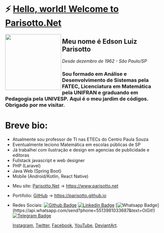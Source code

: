 # ⚡ [Hello, world! Welcome to Parisotto.Net](https://parisotto.github.io)

<img src='https://parisotto.net/img/logo-pnet.png' align='left' width='180'>

## Meu nome é Edson Luiz Parisotto
*Desde dezembro de 1962 - São Paulo/SP*

### Sou formado em Análise e Desenvolvimento de Sistemas pela FATEC, Licenciatura em Matemática pela UNIFRAN e graduando em Pedagogia pela UNIVESP. Aqui é o meu jardim de códigos. Obrigado por me visitar.


# Breve bio:

- Atualmente sou professor de TI nas ETECs do Centro Paula Souza
- Eventualmente leciono Matemática em escolas públicas de SP
- Já trabalhei com ilustração e design em agencias de publicidade e editoras
- Fullstack javascript e web designer
- PHP (Laravel)
- Java Web (Spring Boot)
- Mobile (Android/Kotlin, React Native)

* Meu site: [Parisotto.Net](https://www.parisotto.net) -> https://www.parisotto.net 
* Portifolio: [GitHub](https:parisotto.github.io) -> https://parisotto.github.io 
* Redes Sociais:
  [![Github Badge](https://img.shields.io/badge/-Github-000?style=flat-square&logo=Github&logoColor=white&link=https://parisotto.github.io)](https://parisotto.github.io)
  [![Linkedin Badge](https://img.shields.io/badge/-LinkedIn-blue?style=flat-square&logo=Linkedin&logoColor=white&link=https://www.linkedin.com/in/parisotto/)](https://www.linkedin.com/in/parisotto/)
  [![Whatsapp Badge](https://img.shields.io/badge/-Whatsapp-4CA143?style=flat-square&labelColor=4CA143&logo=whatsapp&logoColor=white&link=https://api.whatsapp.com/send?phone=5513981033687&text=OiGit!)](https://api.whatsapp.com/send?phone=5513981033687&text=OiGit!)
[![Telegram Badge](https://img.shields.io/badge/-Telegram-1ca0f1?style=flat-square&labelColor=1ca0f1&logo=telegram&logoColor=white&link=https://t.me/edsonparisotto)](https://t.me/edsonparisotto)

  [Instagram](https://instagram.com/edsonparisotto),
  [Twitter](https://twitter.com/edsonparisotto),
  [Facebook](https://facebook.com/edsonluizparisotto),
  [YouTube](https://www.youtube.com/parisotto),
  [DeviantArt](https://parisotto.deviantart.com/).

